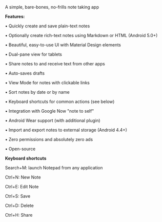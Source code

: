A simple, bare-bones, no-frills note taking app

<b>Features:</b>

&bull; Quickly create and save plain-text notes

&bull; Optionally create rich-text notes using Markdown or HTML (Android 5.0+)

&bull; Beautiful, easy-to-use UI with Material Design elements

&bull; Dual-pane view for tablets

&bull; Share notes to and receive text from other apps

&bull; Auto-saves drafts

&bull; View Mode for notes with clickable links

&bull; Sort notes by date or by name

&bull; Keyboard shortcuts for common actions (see below)

&bull; Integration with Google Now "note to self"

&bull; Android Wear support (with additional plugin)

&bull; Import and export notes to external storage (Android 4.4+)

&bull; Zero permissions and absolutely zero ads

&bull; Open-source

<b>Keyboard shortcuts</b>

Search+M: launch Notepad from any application

Ctrl+N: New Note

Ctrl+E: Edit Note

Ctrl+S: Save

Ctrl+D: Delete

Ctrl+H: Share
